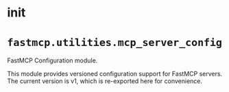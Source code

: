# __init__

# `fastmcp.utilities.mcp_server_config`

FastMCP Configuration module.

This module provides versioned configuration support for FastMCP servers.
The current version is v1, which is re-exported here for convenience.
